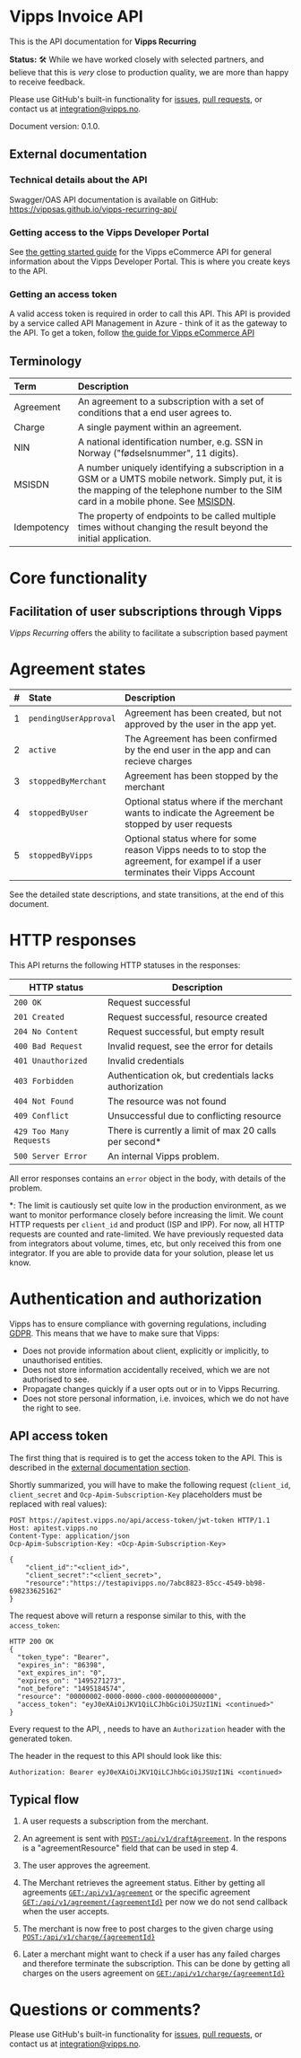# Vipps Invoice API

This is the API documentation for **Vipps Recurring**

**Status:** 🛠 While we have worked closely with selected partners, and believe that this is
_very_ close to production quality, we are more than happy to receive feedback.

Please use GitHub's built-in functionality for
[issues](https://github.com/vippsas/vipps-recurring-api/issues),
[pull requests](https://github.com/vippsas/vipps-recurring-api/pulls),
or contact us at integration@vipps.no.

Document version: 0.1.0.

## External documentation

### Technical details about the API

Swagger/OAS API documentation is available on GitHub: https://vippsas.github.io/vipps-recurring-api/

### Getting access to the Vipps Developer Portal

See
[the getting started guide](https://github.com/vippsas/vipps-developers/blob/master/vipps-developer-portal-getting-started.md)
for the Vipps eCommerce API for general information about the Vipps Developer Portal.
This is where you create keys to the API.

### Getting an access token

A valid access token is required in order to call this API. This API is provided by
a service called API Management in Azure - think of it as the gateway to the API.
To get a token, follow
[the guide for Vipps eCommerce API](https://github.com/vippsas/vipps-ecom-api/blob/master/vipps-ecom-api.md)

## Terminology

| Term |  Description                                    |
|:-----|:----------------------------------------------- |
| Agreement         | An agreement to a subscription with a set of conditions that a end user agrees to.  |
| Charge         | A single payment within an agreement. |
| NIN         | A national identification number, e.g. SSN in Norway ("fødselsnummer", 11 digits).   |
| MSISDN      | A number uniquely identifying a subscription in a GSM or a UMTS mobile network. Simply put, it is the mapping of the telephone number to the SIM card in a mobile phone. See [MSISDN](https://en.wikipedia.org/wiki/MSISDN). |
| Idempotency | The property of endpoints to be called multiple times without changing the result beyond the initial application. |

# Core functionality

## Facilitation of user subscriptions through Vipps

*Vipps Recurring* offers the ability to facilitate a subscription based payment


# Agreement states

| # | State      | Description                                                                          |
|:--|:-----------|:-------------------------------------------------------------------------------------|
| 1 | `pendingUserApproval`  | Agreement has been created, but not approved by the user in the app yet. |
| 2 | `active` | The Agreement has been confirmed by the end user in the app and can recieve charges                                      |
| 3 | `stoppedByMerchant`  | Agreement has been stopped by the merchant                                   |
| 4 | `stoppedByUser`  | Optional status where if the merchant wants to indicate the Agreement be stopped by user requests                                        |
| 5 | `stoppedByVipps` | Optional status where for some reason Vipps needs to to stop the agreement, for exampel if a user terminates their Vipps Account                                                |

See the detailed state descriptions, and state transitions, at the end of this document.

# HTTP responses

This API returns the following HTTP statuses in the responses:

| HTTP status         | Description                                 |
| ------------------- | ------------------------------------------- |
| `200 OK`            | Request successful                          |
| `201 Created`       | Request successful, resource created        |
| `204 No Content`    | Request successful, but empty result        |
| `400 Bad Request`   | Invalid request, see the error for details  |
| `401 Unauthorized`  | Invalid credentials                         |
| `403 Forbidden`     | Authentication ok, but credentials lacks authorization  |
| `404 Not Found`     | The resource was not found  |
| `409 Conflict`      | Unsuccessful due to conflicting resource   |
| `429 Too Many Requests`  | There is currently a limit of max 20 calls per second\*  |
| `500 Server Error`  | An internal Vipps problem.                  |

All error responses contains an `error` object in the body, with details of the problem.

\*: The limit is cautiously set quite low in the production environment, as we want to
monitor performance closely before increasing the limit.
We count HTTP requests per `client_id` and product (ISP and IPP).
For now, all HTTP requests are counted and rate-limited.
We have previously requested data from integrators about volume, times, etc,
but only received this from one integrator.
If you are able to provide data for your solution, please let us know.

# Authentication and authorization

Vipps has to ensure compliance with governing regulations, including
[GDPR](https://ec.europa.eu/info/law/law-topic/data-protection_en).
This means that we have to make sure that Vipps:

* Does not provide information about client, explicitly or implicitly, to unauthorised entities.
* Does not store information accidentally received, which we are not authorised to see.
* Propagate changes quickly if a user opts out or in to Vipps Recurring.
* Does not store personal information, i.e. invoices, which we do not have the right to see.

## API access token

The first thing that is required is to get the access token to the API. This is described
in the [external documentation section](#external-documentation).

Shortly summarized, you will have to make the following request
(`client_id`, `client_secret` and `Ocp-Apim-Subscription-Key` placeholders must be replaced with real values):

```http
POST https://apitest.vipps.no/api/access-token/jwt-token HTTP/1.1
Host: apitest.vipps.no
Content-Type: application/json
Ocp-Apim-Subscription-Key: <Ocp-Apim-Subscription-Key>

{
	"client_id":"<client_id>",
	"client_secret":"<client_secret>",
	"resource":"https://testapivipps.no/7abc8823-85cc-4549-bb98-698233625162"
}

```



The request above will return a response similar to this, with the `access_token`:

```http
HTTP 200 OK
{
  "token_type": "Bearer",
  "expires_in": "86398",
  "ext_expires_in": "0",
  "expires_on": "1495271273",
  "not_before": "1495184574",
  "resource": "00000002-0000-0000-c000-000000000000",
  "access_token": "eyJ0eXAiOiJKV1QiLCJhbGciOiJSUzI1Ni <continued>"
}
```

Every request to the API, , needs to have an `Authorization` header with the generated token.

The header in the request to this API should look like this:

```http
Authorization: Bearer eyJ0eXAiOiJKV1QiLCJhbGciOiJSUzI1Ni <continued>
```

## Typical flow

1. A user requests a subscription from the merchant.

2. An agreement is sent with [`POST:/api/v1/draftAgreement`](https://vippsas.github.io/vipps-recurring-api/#/draft-agreement-controller/registerUsingPOST). In the  respons is a "agreementResource" field that can be used in step 4.

3. The user approves the agreement.

4. The Merchant retrieves the agreement status. Either by getting all agreements
 [`GET:/api/v1/agreement`](https://vippsas.github.io/vipps-recurring-api/#/agreement-controller/listUsingGET) or the specific agreement
 [`GET:/api/v1/agreement/{agreementId}`](https://vippsas.github.io/vipps-recurring-api/#/agreement-controller/getUsingGET) per now we do not send callback when the user accepts.

5. The merchant is now free to post charges to the given charge using [`POST:/api/v1/charge/{agreementId}`](https://vippsas.github.io/vipps-recurring-api/#/charge-controller/createUsingPOST)

6. Later a merchant might want to check if a user has any failed charges and therefore terminate the subscription. This can be done by getting all charges on the users agreement on  [`GET:/api/v1/charge/{agreementId}`](https://vippsas.github.io/vipps-recurring-api/#/charge-controller/listUsingGET_1)

# Questions or comments?

Please use GitHub's built-in functionality for
[issues](https://github.com/vippsas/vipps-recurring-api/issues),
[pull requests](https://github.com/vippsas/vipps-recurring-api/pulls),
or contact us at integration@vipps.no.
